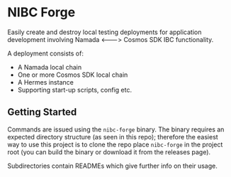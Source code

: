# NIBC Forge

Easily create and destroy local testing deployments for application development involving Namada <---> Cosmos SDK IBC functionality.  

A deployment consists of:
- A Namada local chain
- One or more Cosmos SDK local chain
- A Hermes instance
- Supporting start-up scripts, config etc.

## Getting Started
Commands are issued using the `nibc-forge` binary. The binary requires an expected directory structure (as seen in this repo); therefore the easiest way to use this project is to 
clone the repo place `nibc-forge` in the project root (you can build the binary or download it from the releases page).  

Subdirectories contain READMEs which give further info on their usage.
